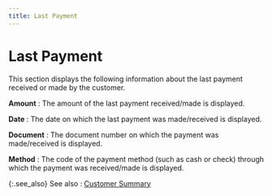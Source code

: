 ```yaml
---
title: Last Payment
---
```


# Last Payment


This section displays the following information about the last payment  received or made by the customer.


**Amount**
: The amount of the last payment received/made is  displayed.


**Date**
: The date on which the last payment was made/received  is displayed.


**Document**
: The document number on which the payment was made/received  is displayed.


**Method**
: The code of the payment method (such as cash or  check) through which the payment was received/made is displayed.


{:.see_also}
See also
: [Customer Summary]({{site.mc_baseurl}}/customer-profile-options/information-available/history/account-summary/customer_summary.html)
